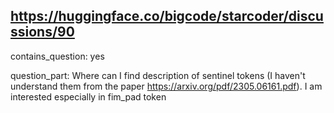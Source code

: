 ## https://huggingface.co/bigcode/starcoder/discussions/90

contains_question: yes

question_part: Where can I find description of sentinel tokens (I haven't understand them from the paper https://arxiv.org/pdf/2305.06161.pdf). I am interested especially in fim_pad token